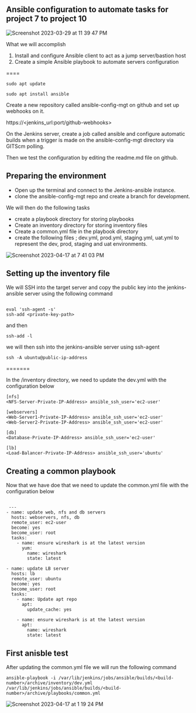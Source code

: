 ## Ansible configuration to automate tasks for project 7 to project 10

![Screenshot 2023-03-29 at 11 39 47 PM](https://user-images.githubusercontent.com/1076924/228683755-e9041a75-29f0-4ee6-aeae-e89d445c2fb5.png)

What we will accomplish 

1.  Install and configure Ansible client to act as a jump server/bastion host
2.  Create a simple Ansible playbook to automate servers configuration

====

 `sudo apt update`
 
 `sudo apt install ansible`

Create a new repository called ansible-config-mgt on github and set up webhooks on it.

https://<jenkins_url:port/github-webhooks>

On the Jenkins server, create a job called ansible and configure automatic builds when a trigger is made on the ansible-config-mgt directory via GITScm polling.

Then we test the configuration by editing the readme.md file on github.

## Preparing the environment

- Open up the terminal and connect to the Jenkins-ansible instance.
- clone the ansible-config-mgt repo and create a branch for development.

We will then do the following tasks
- create a playbook directory for storing playbooks
- Create an inventory directory for storing inventory files
- Create a common.yml file in the playbook directory
- create the following files ; dev.yml, prod.yml, staging.yml, uat.yml to represent the dev, prod, staging and uat environments.

![Screenshot 2023-04-17 at 7 41 03 PM](https://user-images.githubusercontent.com/1076924/232581017-234cf930-21d2-4015-8967-38dca9ef2d35.png)

## Setting up the inventory file

We will SSH into the target server and copy the public key into the jenkins-ansible server using the following command

```

eval 'ssh-agent -s'
ssh-add <private-key-path>

```

and then 

```
ssh-add -l

```
we will then ssh into the jenkins-ansible server using ssh-agent

`ssh -A ubuntu@public-ip-address`

=======

In the /inventory directory, we need to update the dev.yml with the configuration below

```
[nfs]
<NFS-Server-Private-IP-Address> ansible_ssh_user='ec2-user'

[webservers]
<Web-Server1-Private-IP-Address> ansible_ssh_user='ec2-user'
<Web-Server2-Private-IP-Address> ansible_ssh_user='ec2-user'

[db]
<Database-Private-IP-Address> ansible_ssh_user='ec2-user' 

[lb]
<Load-Balancer-Private-IP-Address> ansible_ssh_user='ubuntu'

```

## Creating a common playbook
Now that we have doe that we need to update the common.yml file with the configuration below

```

 ---
- name: update web, nfs and db servers
  hosts: webservers, nfs, db
  remote_user: ec2-user
  become: yes
  become_user: root
  tasks:
    - name: ensure wireshark is at the latest version
      yum:
        name: wireshark
        state: latest

- name: update LB server
  hosts: lb
  remote_user: ubuntu
  become: yes
  become_user: root
  tasks:
    - name: Update apt repo
      apt: 
        update_cache: yes

    - name: ensure wireshark is at the latest version
      apt:
        name: wireshark
        state: latest
```

## First anisble test

After updating the common.yml file we will run the following command 

`ansible-playbook -i /var/lib/jenkins/jobs/ansible/builds/<build-number>/archive/inventory/dev.yml /var/lib/jenkins/jobs/ansible/builds/<build-number>/archive/playbooks/common.yml`

![Screenshot 2023-04-17 at 1 19 24 PM](https://user-images.githubusercontent.com/1076924/232587284-51c92aa4-9aff-4bfd-8a8b-a230d06abdbc.png)
